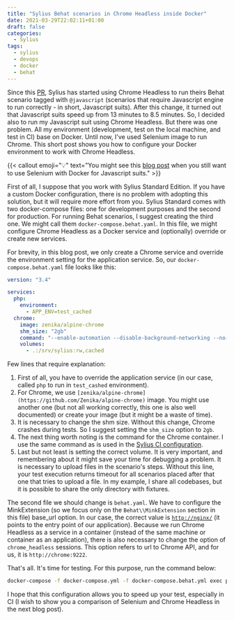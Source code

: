 ```yaml
---
title: "Sylius Behat scenarios in Chrome Headless inside Docker"
date: 2021-03-29T22:02:11+01:00
draft: false
categories: 
  - Sylius
tags:
  - sylius
  - devops
  - docker
  - behat
---
```


Since this [PR](https://github.com/Sylius/Sylius/pull/11505), Sylius has started using Chrome Headless to run theirs Behat scenario tagged with `@javascript` (scenarios that require Javascript engine to run correctly - in short, Javascript suits). After this change, it turned out that Javascript suits speed up from 13 minutes to 8.5 minutes. So, I decided also to run my Javascript suit using Chrome Headless. But there was one problem. All my environment (development, test on the local machine, and test in CI) base on Docker. Until now, I've used Selenium image to run Chrome. This short post shows you how to configure your Docker environment to work with Chrome Headless.

{{< callout emoji="💡" text="You might see this [blog post](https://dev.to/kayneth/how-to-test-your-sylius-plugins-with-selenium-38ci) when you still want to use Selenium with Docker for Javascript suits." >}}

First of all, I suppose that you work with Sylius Standard Edition. If you have a custom Docker configuration, there is no problem with adopting this solution, but it will require more effort from you.
Sylius Standard comes with two docker-compose files: one for development purposes and the second for production. For running Behat scenarios, I suggest creating the third one. We might call them `docker-compose.behat.yaml`. In this file, we might configure Chrome Headless as a Docker service and (optionally) override or create new services.

For brevity, in this blog post, we only create a Chrome service and override the environment setting for the application service. So, our `docker-compose.behat.yaml` file looks like this:

```yaml
version: "3.4"

services:
  php:
    environment:
      - APP_ENV=test_cached
  chrome:
    image: zenika/alpine-chrome
    shm_size: "2gb"
    command: "--enable-automation --disable-background-networking --no-default-browser-check --no-first-run --disable-popup-blocking --disable-default-apps --disable-translate --disable-extensions --no-sandbox --enable-features=Metal --headless --remote-debugging-port=9222 --remote-debugging-address=0.0.0.0 --window-size=2880,1800 --proxy-server='direct://' --proxy-bypass-list='*'"
    volumes:
      - .:/srv/sylius:rw,cached
```

Few lines that require explanation:

1. First of all, you have to override the application service (in our case, called `php` to run in `test_cashed` environment).
2. For Chrome, we use `[zenika/alpine-chrome](https://github.com/Zenika/alpine-chrome)` image. You might use another one (but not all working correctly, this one is also well documented) or create your image (but it might be a waste of time).
3. It is necessary to change the shm size. Without this change, Chrome crashes during tests. So I suggest setting the `shm_size` option to `2gb`.
4. The next thing worth noting is the command for the Chrome container. I use the same command as is used in the [Sylius CI configuration](https://github.com/Sylius/Sylius/blob/master/.github/workflows/application.yml#L387).
5. Last but not least is setting the correct volume. It is very important, and remembering about it might save your time for debugging a problem. It is necessary to upload files in the scenario's steps. Without this line, your test execution returns timeout for all scenarios placed after that one that tries to upload a file. In my example, I share all codebases, but it is possible to share the only directory with fixtures.

The second file we should change is `behat.yaml`. We have to configure the MinkExtension (so we focus only on the `Behat\\MinkExtension` section in this file) base_url option.  In our case, the correct value is [`http://nginx/`](http://nginx/) (it points to the entry point of our application).
Because we run Chrome Headless as a service in a container (instead of the same machine or container as an application), there is also necessary to change the option of `chrome_headless` sessions. This option refers to url to Chrome API, and for us, it is `http://chrome:9222`.

That's all. It's time for testing. For this purpose, run the command below:

```bash
docker-compose -f docker-compose.yml -f docker-compose.behat.yml exec php vendor/bin/behat --colors --strict --no-interaction -vvv -f progress -f pretty --tags="@javascript && ~@todo && ~@cli"
```

I hope that this configuration allows you to speed up your test, especially in CI (I wish to show you a comparison of Selenium and Chrome Headless in the next blog post).